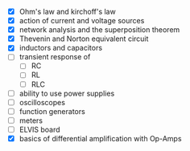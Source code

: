 
- [x] Ohm's law and kirchoff's law
- [x] action of current and voltage sources
- [x] network analysis and the superposition theorem
- [x] Thevenin and Norton equivalent circuit
- [x] inductors and capacitors
- [ ] transient response of
	- [ ] RC
	- [ ] RL 
	- [ ] RLC
- [ ] ability to use power supplies
- [ ] oscilloscopes
- [ ] function generators
- [ ] meters
- [ ] ELVIS board
- [x] basics of differential amplification with Op-Amps